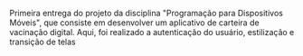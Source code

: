 Primeira entrega do projeto da disciplina "Programação para Dispositivos Móveis", que consiste em desenvolver um aplicativo de carteira de vacinação digital. Aqui, foi realizado a autenticação do usuário, estilização e transição de telas